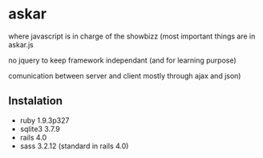 askar
=========

where javascript is in charge of the showbizz (most important things are in askar.js

no jquery to keep framework independant (and for learning purpose)

comunication between server and client mostly through ajax and json)

Instalation
-----------

* ruby 1.9.3p327
* sqlite3 3.7.9
* rails 4.0
* sass 3.2.12 (standard in rails 4.0)
